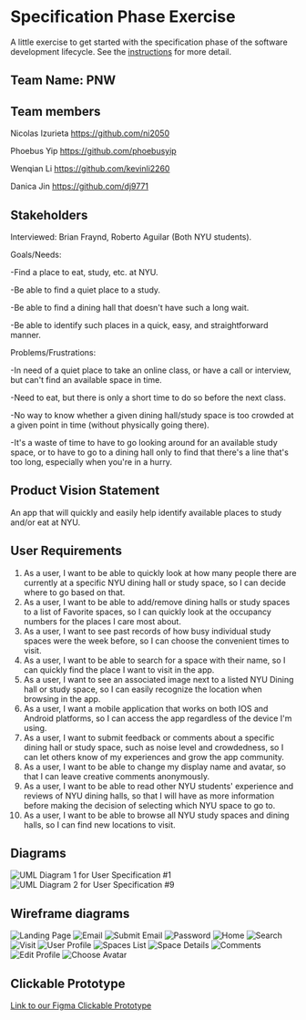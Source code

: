 # Specification Phase Exercise

A little exercise to get started with the specification phase of the software development lifecycle. See the [instructions](instructions.md) for more detail.

## Team Name: PNW
## Team members
Nicolas Izurieta
https://github.com/ni2050

Phoebus Yip
https://github.com/phoebusyip

Wenqian Li
https://github.com/kevinli2260

Danica Jin
https://github.com/dj9771

## Stakeholders

Interviewed: Brian Fraynd, Roberto Aguilar (Both NYU students).

Goals/Needs:

  -Find a place to eat, study, etc. at NYU.
  
  -Be able to find a quiet place to a study.
  
  -Be able to find a dining hall that doesn't have such a long wait.
  
  -Be able to identify such places in a quick, easy, and straightforward manner.

Problems/Frustrations:

  -In need of a quiet place to take an online class, or have a call or interview, but can't find an available space in time.
  
  -Need to eat, but there is only a short time to do so before the next class.
  
  -No way to know whether a given dining hall/study space is too crowded at a given point in time (without physically going there).
  
  -It's a waste of time to have to go looking around for an available study space, or to have to go to a dining hall only to find that there's a line that's too long, especially when you're in a hurry.
  

## Product Vision Statement

An app that will quickly and easily help identify available places to study and/or eat at NYU.

## User Requirements

1) As a user, I want to be able to quickly look at how many people there are currently at a specific NYU dining hall or study space, so I can decide where to go based on that.
2) As a user, I want to be able to add/remove dining halls or study spaces to a list of Favorite spaces, so I can quickly look at the occupancy numbers for the places I care most about.
3) As a user, I want to see past records of how busy individual study spaces were the week before, so I can choose the convenient times to visit.
4) As a user, I want to be able to search for a space with their name, so I can quickly find the place I want to visit in the app.
5) As a user, I want to see an associated image next to a listed NYU Dining hall or study space, so I can easily recognize the location when browsing in the app.
6) As a user, I want a mobile application that works on both IOS and Android platforms, so I can access the app regardless of the device I'm using.
7) As a user, I want to submit feedback or comments about a specific dining hall or study space, such as noise level and crowdedness, so I can let others know of my experiences and grow the app community.
8) As a user, I want to be able to change my display name and avatar, so that I can leave creative comments anonymously.
9) As a user, I want to be able to read other NYU students' experience and reviews of NYU dining halls, so that I will have as more information before making the decision of selecting which NYU space to go to.
10) As a user, I want to be able to browse all NYU study spaces and dining halls, so I can find new locations to visit.

## Diagrams

![UML Diagram 1 for User Specification #1](./images/UML_1.png)
![UML Diagram 2 for User Specification #9](./images/UML_9.png)

## Wireframe diagrams
![Landing Page](./images/1_landing.png)
![Email](./images/2_email.png)
![Submit Email](./images/3_email_submit.png)
![Password](./images/4_password.png)
![Home](./images/5_home.png)
![Search](./images/6_search.png)
![Visit](./images/7_%20visit.png)
![User Profile](./images/8_user_profile.png)
![Spaces List](./images/9_spaces.png)
![Space Details](./images/10_space_details.png)
![Comments](./images/11_comment.png)
![Edit Profile](./images/12_edit_profile.png)
![Choose Avatar](./images/13_edit_avatar.png)


## Clickable Prototype

[Link to our Figma Clickable Prototype](https://www.figma.com/proto/3CLhPQGK7UPsN0ziwYpSzA/Project1?type=design&node-id=2-1715&t=skIlpEjmsnRLkNWr-0&scaling=scale-down&page-id=0%3A1&starting-point-node-id=2%3A1715)

